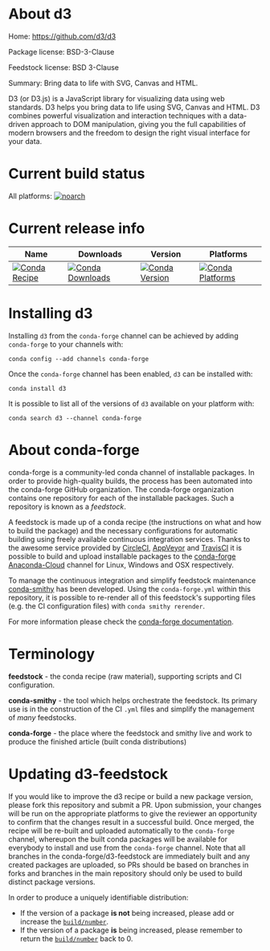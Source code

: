 About d3
========

Home: https://github.com/d3/d3

Package license: BSD-3-Clause

Feedstock license: BSD 3-Clause

Summary: Bring data to life with SVG, Canvas and HTML.

D3 (or D3.js) is a JavaScript library for visualizing data using
web standards. D3 helps you bring data to life using SVG, Canvas
and HTML. D3 combines powerful visualization and interaction
techniques with a data-driven approach to DOM manipulation,
giving you the full capabilities of modern browsers and the
freedom to design the right visual interface for your data.


Current build status
====================

All platforms:
[![noarch](https://img.shields.io/circleci/project/github/conda-forge/d3-feedstock/master.svg?label=noarch)](https://circleci.com/gh/conda-forge/d3-feedstock)

Current release info
====================

| Name | Downloads | Version | Platforms |
| --- | --- | --- | --- |
| [![Conda Recipe](https://img.shields.io/badge/recipe-d3-green.svg)](https://anaconda.org/conda-forge/d3) | [![Conda Downloads](https://img.shields.io/conda/dn/conda-forge/d3.svg)](https://anaconda.org/conda-forge/d3) | [![Conda Version](https://img.shields.io/conda/vn/conda-forge/d3.svg)](https://anaconda.org/conda-forge/d3) | [![Conda Platforms](https://img.shields.io/conda/pn/conda-forge/d3.svg)](https://anaconda.org/conda-forge/d3) |

Installing d3
=============

Installing `d3` from the `conda-forge` channel can be achieved by adding `conda-forge` to your channels with:

```
conda config --add channels conda-forge
```

Once the `conda-forge` channel has been enabled, `d3` can be installed with:

```
conda install d3
```

It is possible to list all of the versions of `d3` available on your platform with:

```
conda search d3 --channel conda-forge
```


About conda-forge
=================

conda-forge is a community-led conda channel of installable packages.
In order to provide high-quality builds, the process has been automated into the
conda-forge GitHub organization. The conda-forge organization contains one repository
for each of the installable packages. Such a repository is known as a *feedstock*.

A feedstock is made up of a conda recipe (the instructions on what and how to build
the package) and the necessary configurations for automatic building using freely
available continuous integration services. Thanks to the awesome service provided by
[CircleCI](https://circleci.com/), [AppVeyor](https://www.appveyor.com/)
and [TravisCI](https://travis-ci.org/) it is possible to build and upload installable
packages to the [conda-forge](https://anaconda.org/conda-forge)
[Anaconda-Cloud](https://anaconda.org/) channel for Linux, Windows and OSX respectively.

To manage the continuous integration and simplify feedstock maintenance
[conda-smithy](https://github.com/conda-forge/conda-smithy) has been developed.
Using the ``conda-forge.yml`` within this repository, it is possible to re-render all of
this feedstock's supporting files (e.g. the CI configuration files) with ``conda smithy rerender``.

For more information please check the [conda-forge documentation](https://conda-forge.org/docs/).

Terminology
===========

**feedstock** - the conda recipe (raw material), supporting scripts and CI configuration.

**conda-smithy** - the tool which helps orchestrate the feedstock.
                   Its primary use is in the construction of the CI ``.yml`` files
                   and simplify the management of *many* feedstocks.

**conda-forge** - the place where the feedstock and smithy live and work to
                  produce the finished article (built conda distributions)


Updating d3-feedstock
=====================

If you would like to improve the d3 recipe or build a new
package version, please fork this repository and submit a PR. Upon submission,
your changes will be run on the appropriate platforms to give the reviewer an
opportunity to confirm that the changes result in a successful build. Once
merged, the recipe will be re-built and uploaded automatically to the
`conda-forge` channel, whereupon the built conda packages will be available for
everybody to install and use from the `conda-forge` channel.
Note that all branches in the conda-forge/d3-feedstock are
immediately built and any created packages are uploaded, so PRs should be based
on branches in forks and branches in the main repository should only be used to
build distinct package versions.

In order to produce a uniquely identifiable distribution:
 * If the version of a package **is not** being increased, please add or increase
   the [``build/number``](https://conda.io/docs/user-guide/tasks/build-packages/define-metadata.html#build-number-and-string).
 * If the version of a package **is** being increased, please remember to return
   the [``build/number``](https://conda.io/docs/user-guide/tasks/build-packages/define-metadata.html#build-number-and-string)
   back to 0.
